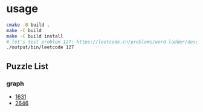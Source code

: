 # usage

```sh
cmake -B build .
make -C build
make -C build install
# let's test problem 127: https://leetcode.cn/problems/word-ladder/description/
./output/bin/leetcode 127
```

## Puzzle List

### graph
- [1631](./graph/path_with_minimum_effort.h)
- [2646](./graph/minimize_the_total_price_of_the_trips.h)